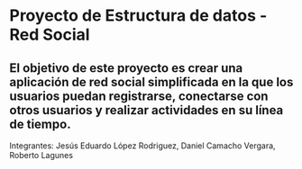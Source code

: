 # Proyecto de Estructura de datos - Red Social

## El objetivo de este proyecto es crear una aplicación de red social simplificada en la que los usuarios puedan registrarse, conectarse con otros usuarios y realizar actividades en su línea de tiempo.


Integrantes: Jesús Eduardo López Rodriguez, Daniel Camacho Vergara, Roberto Lagunes

